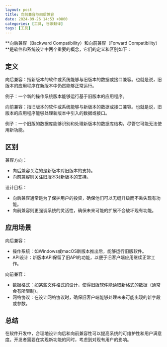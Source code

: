 ```yaml
---
layout: post
title: 向前兼容与向后兼容
date: 2024-09-26 14:53 +0800
categories: [工具, 谷歌翻译]
tags: [工具]
---
```


**向后兼容（Backward Compatibility）和向前兼容（Forward Compatibility）**是软件和系统设计中两个重要的概念，它们的定义和区别如下：

## 定义
向后兼容：指新版本的软件或系统能够与旧版本的数据或接口兼容。也就是说，旧版本的应用程序在新版本中仍然能够正常运行。

例子：一个新的操作系统版本能够运行基于旧版本的应用程序。

向前兼容：指旧版本的软件或系统能够与新版本的数据或接口兼容。也就是说，旧版本的应用程序能够处理新版本中引入的数据或接口。

例子：一个旧版的数据库能够识别和处理新版本的数据库结构，尽管它可能无法使用新功能。

## 区别
兼容方向：

* 向后兼容关注的是新版本对旧版本的支持。
* 向前兼容则关注旧版本对新版本的支持。

设计目标：

* 向后兼容通常是为了保护用户的投资，确保他们可以无缝升级而不丢失现有功能。
* 向前兼容则更强调系统的灵活性，确保未来可能的扩展不会破坏现有功能。

## 应用场景
向后兼容：

* 操作系统：如Windows或macOS新版本推出后，能够运行旧版软件。
* API设计：新版本API保留了旧API的功能，以便于旧客户端应用继续正常工作。

向前兼容：

* 数据格式：如某些文件格式的设计，使得旧版软件能读取新格式的数据（通常会有所限制）。
* 网络协议：在设计网络协议时，确保旧客户端能够处理未来可能出现的新字段或参数。

## 总结
在软件开发中，合理地设计向后和向前兼容性可以提高系统的可维护性和用户满意度。开发者需要在实现新功能的同时，考虑到对现有用户的影响。
